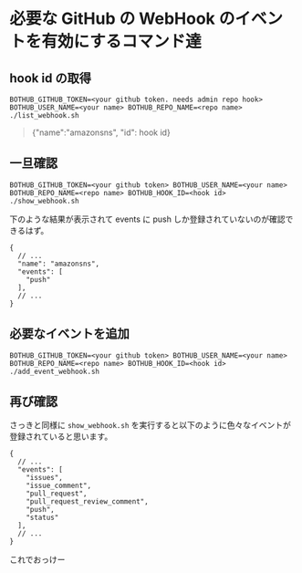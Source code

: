 # 必要な GitHub の WebHook のイベントを有効にするコマンド達

## hook id の取得

`BOTHUB_GITHUB_TOKEN=<your github token. needs admin repo hook> BOTHUB_USER_NAME=<your name> BOTHUB_REPO_NAME=<repo name> ./list_webhook.sh`

> {"name":"amazonsns", "id": hook id}

## 一旦確認

`BOTHUB_GITHUB_TOKEN=<your github token> BOTHUB_USER_NAME=<your name> BOTHUB_REPO_NAME=<repo name> BOTHUB_HOOK_ID=<hook id> ./show_webhook.sh`

下のような結果が表示されて events に push しか登録されていないのが確認できるはず。

```
{
  // ...
  "name": "amazonsns",
  "events": [
    "push"
  ],
  // ...
}
```

## 必要なイベントを追加

`BOTHUB_GITHUB_TOKEN=<your github token> BOTHUB_USER_NAME=<your name> BOTHUB_REPO_NAME=<repo name> BOTHUB_HOOK_ID=<hook id> ./add_event_webhook.sh`

## 再び確認

さっきと同様に `show_webhook.sh` を実行すると以下のように色々なイベントが登録されていると思います。

```
{
  // ...
  "events": [
    "issues",
    "issue_comment",
    "pull_request",
    "pull_request_review_comment",
    "push",
    "status"
  ],
  // ...
}
```

これでおっけー

